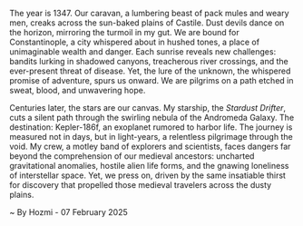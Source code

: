 
The year is 1347.  Our caravan, a lumbering beast of pack mules and weary men, creaks across the sun-baked plains of Castile.  Dust devils dance on the horizon, mirroring the turmoil in my gut.  We are bound for Constantinople, a city whispered about in hushed tones, a place of unimaginable wealth and danger.  Each sunrise reveals new challenges: bandits lurking in shadowed canyons, treacherous river crossings, and the ever-present threat of disease. Yet, the lure of the unknown, the whispered promise of adventure, spurs us onward.  We are pilgrims on a path etched in sweat, blood, and unwavering hope.

Centuries later, the stars are our canvas.  My starship, the *Stardust Drifter*, cuts a silent path through the swirling nebula of the Andromeda Galaxy.  The destination: Kepler-186f, an exoplanet rumored to harbor life.  The journey is measured not in days, but in light-years, a relentless pilgrimage through the void.  My crew, a motley band of explorers and scientists, faces dangers far beyond the comprehension of our medieval ancestors:  uncharted gravitational anomalies, hostile alien life forms, and the gnawing loneliness of interstellar space. Yet, we press on, driven by the same insatiable thirst for discovery that propelled those medieval travelers across the dusty plains.

~ By Hozmi - 07 February 2025
